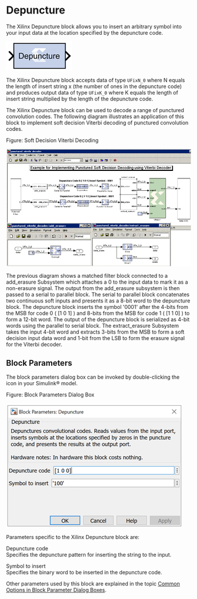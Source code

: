 # Depuncture

The Xilinx Depuncture block allows you to insert an arbitrary symbol
into your input data at the location specified by the depuncture code.

![](./Images/ymd1555437372522.png)

The Xilinx Depuncture block accepts data of type `UFixN_0` where N
equals the length of insert string x (the number of ones in the
depuncture code) and produces output data of type `UFixK_0` where K
equals the length of insert string multiplied by the length of the
depuncture code.

The Xilinx Depuncture block can be used to decode a range of punctured
convolution codes. The following diagram illustrates an application of
this block to implement soft decision Viterbi decoding of punctured
convolution codes.

Figure: Soft Decision Viterbi Decoding

  
![](./Images/hsz1538085512596.png)  

The previous diagram shows a matched filter block connected to a
add_erasure Subsystem which attaches a 0 to the input data to mark it as
a non-erasure signal. The output from the add_erasure subsystem is then
passed to a serial to parallel block. The serial to parallel block
concatenates two continuous soft inputs and presents it as a 8-bit word
to the depuncture block. The depuncture block inserts the symbol '0001'
after the 4-bits from the MSB for code 0 ( \[1 0 1\] ) and 8-bits from
the MSB for code 1 ( \[1 1 0\] ) to form a 12-bit word. The output of
the depuncture block is serialized as 4-bit words using the parallel to
serial block. The extract_erasure Subsystem takes the input 4-bit word
and extracts 3-bits from the MSB to form a soft decision input data word
and 1-bit from the LSB to form the erasure signal for the Viterbi
decoder.

## Block Parameters

The block parameters dialog box can be invoked by double-clicking the
icon in your Simulink® model.

Figure: Block Parameters Dialog Box

![](./Images/iaa1647548822620.png)

Parameters specific to the Xilinx Depuncture block are:

Depuncture code  
Specifies the depuncture pattern for inserting the string to the input.

Symbol to insert  
Specifies the binary word to be inserted in the depuncture code.

Other parameters used by this block are explained in the topic [Common
Options in Block Parameter Dialog
Boxes](common-options-in-block-parameter-dialog-boxes-aa1032308.html).
